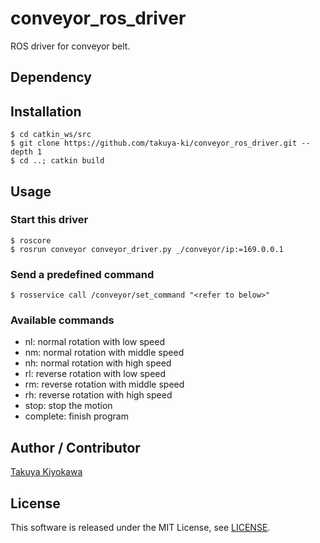 # conveyor_ros_driver

ROS driver for conveyor belt.

## Dependency


## Installation

    $ cd catkin_ws/src
    $ git clone https://github.com/takuya-ki/conveyor_ros_driver.git --depth 1
    $ cd ..; catkin build

## Usage

### Start this driver
    $ roscore  
    $ rosrun conveyor conveyor_driver.py _/conveyor/ip:=169.0.0.1  

### Send a predefined command  
    $ rosservice call /conveyor/set_command "<refer to below>"  

### Available commands  
- nl: normal rotation with low speed  
- nm: normal rotation with middle speed  
- nh: normal rotation with high speed  
- rl: reverse rotation with low speed  
- rm: reverse rotation with middle speed  
- rh: reverse rotation with high speed  
- stop: stop the motion  
- complete: finish program  

## Author / Contributor

[Takuya Kiyokawa](https://takuya-ki.github.io/)

## License

This software is released under the MIT License, see [LICENSE](./LICENSE).
